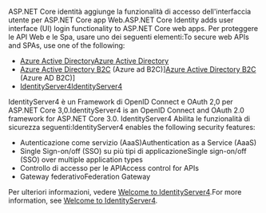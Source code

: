 <span data-ttu-id="63975-101">ASP.NET Core identità aggiunge la funzionalità di accesso dell'interfaccia utente per ASP.NET Core app Web.</span><span class="sxs-lookup"><span data-stu-id="63975-101">ASP.NET Core Identity adds user interface (UI) login functionality to ASP.NET Core web apps.</span></span> <span data-ttu-id="63975-102">Per proteggere le API Web e le Spa, usare uno dei seguenti elementi:</span><span class="sxs-lookup"><span data-stu-id="63975-102">To secure web APIs and SPAs, use one of the following:</span></span>

* [<span data-ttu-id="63975-103">Azure Active Directory</span><span class="sxs-lookup"><span data-stu-id="63975-103">Azure Active Directory</span></span>](/azure/api-management/api-management-howto-protect-backend-with-aad)
* <span data-ttu-id="63975-104">[Azure Active Directory B2C](/azure/active-directory-b2c/active-directory-b2c-custom-rest-api-netfw) (Azure ad B2C)]</span><span class="sxs-lookup"><span data-stu-id="63975-104">[Azure Active Directory B2C](/azure/active-directory-b2c/active-directory-b2c-custom-rest-api-netfw) (Azure AD B2C)]</span></span>
* [<span data-ttu-id="63975-105">IdentityServer4</span><span class="sxs-lookup"><span data-stu-id="63975-105">IdentityServer4</span></span>](https://identityserver.io)

<span data-ttu-id="63975-106">IdentityServer4 è un Framework di OpenID Connect e OAuth 2,0 per ASP.NET Core 3,0.</span><span class="sxs-lookup"><span data-stu-id="63975-106">IdentityServer4 is an OpenID Connect and OAuth 2.0 framework for ASP.NET Core 3.0.</span></span> <span data-ttu-id="63975-107">IdentityServer4 Abilita le funzionalità di sicurezza seguenti:</span><span class="sxs-lookup"><span data-stu-id="63975-107">IdentityServer4 enables the following security features:</span></span>

* <span data-ttu-id="63975-108">Autenticazione come servizio (AaaS)</span><span class="sxs-lookup"><span data-stu-id="63975-108">Authentication as a Service (AaaS)</span></span>
* <span data-ttu-id="63975-109">Single Sign-on/off (SSO) su più tipi di applicazione</span><span class="sxs-lookup"><span data-stu-id="63975-109">Single sign-on/off (SSO) over multiple application types</span></span>
* <span data-ttu-id="63975-110">Controllo di accesso per le API</span><span class="sxs-lookup"><span data-stu-id="63975-110">Access control for APIs</span></span>
* <span data-ttu-id="63975-111">Gateway federativo</span><span class="sxs-lookup"><span data-stu-id="63975-111">Federation Gateway</span></span>

<span data-ttu-id="63975-112">Per ulteriori informazioni, vedere [Welcome to IdentityServer4](http://docs.identityserver.io/en/latest/index.html).</span><span class="sxs-lookup"><span data-stu-id="63975-112">For more information, see [Welcome to IdentityServer4](http://docs.identityserver.io/en/latest/index.html).</span></span>